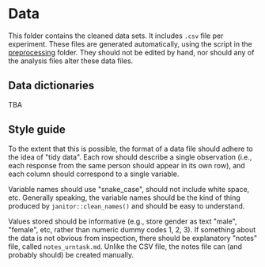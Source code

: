 
# Data

This folder contains the cleaned data sets. It includes `.csv` file per 
experiment. These files are generated automatically, using the script in the
[preprocessing](./preprocessing) folder. They should not be edited by hand, 
nor should any of the analysis files alter these data files.

## Data dictionaries

TBA

## Style guide

To the extent that this is possible, the format of a data file should adhere 
to the idea of "tidy data". Each row should describe a single observation 
(i.e., each response from the same person should appear in its own row), and
each column should correspond to a single variable.

Variable names should use "snake_case", should not include white space, etc.
Generally speaking, the variable names should be the kind of thing produced by
`janitor::clean_names()` and should be easy to understand. 

Values stored should be informative (e.g., store gender as text "male", "female",
etc, rather than numeric dummy codes 1, 2, 3). If something about the data is 
not obvious from inspection, there should be explanatory "notes"
file, called `notes_urntask.md`. Unlike the CSV file, the notes file can 
(and probably should) be created manually.
